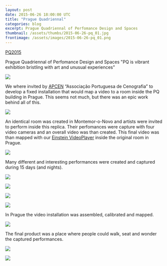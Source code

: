 ```yaml
---
layout: post
date: 2015-06-26 18:00:00 UTC
title: "Prague Quadriennal"
categories: blog
excerpt: Prague Quadriennal of Perfomance Design and Spaces
thumbnail: /assets/thumbs/2015-06-26-pq_01.jpg
frontimage: /assets/images/2015-06-26-pq_01.png
---
```


[PQ2015][1]

Prague Quadriennal of Perfomance Design and Spaces
"PQ is vibrant exhibition bristling with art and unusual experiences"

![](/assets/images/2015-06-26-pq_01.png)

We where invited by [APCEN][2] “Associação Portuguesa de Cenografia” to develop a fixed installation that would map a video to a room inside the PQ building in Prague. This seems not much, but there was an epic work behind all of this.

![](/assets/images/2015-06-26-pq_02.jpg)

An identical room was created in Montemor-o-Novo and artists were invited to perform inside this replica. Their perfomances were capture with four video cameras and an overall video was than created. This final video was than mapped with our [Einstein VideoPlayer][3] inside the original room in Prague.

![](/assets/images/2015-06-26-pq_03.jpg)

Many different and interesting performances were created and captured during 15 days (and nights).

![](/assets/images/2015-06-26-pq_04.jpg)

![](/assets/images/2015-06-26-pq_05.jpg)

![](/assets/images/2015-06-26-pq_06.jpg)

![](/assets/images/2015-06-26-pq_07.jpg)

In Prague the video installation was assembled, calibrated and mapped.

![](/assets/images/2015-06-26-pq_08.jpg)

The final product was a place where people could walk, seat and wonder the captured performances.

![](/assets/images/2015-06-26-pq_09.jpg)

![](/assets/images/2015-06-26-pq_10.jpg)

[1]: http://www.pq.cz/en/
[2]: https://apcen.wordpress.com/
[3]: http://artica.cc/einstein/
